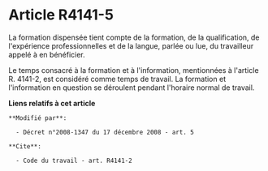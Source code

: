 # Article R4141-5

La formation dispensée tient compte de la formation, de la qualification, de l'expérience professionnelles et de la langue,
parlée ou lue, du travailleur appelé à en bénéficier. 

Le temps consacré à la formation et à l'information, mentionnées à l'article R. 4141-2, est considéré comme temps de travail.
La formation et l'information en question se déroulent pendant l'horaire normal de travail.

**Liens relatifs à cet article**

	**Modifié par**:

	  - Décret n°2008-1347 du 17 décembre 2008 - art. 5

	**Cite**:

	  - Code du travail - art. R4141-2

